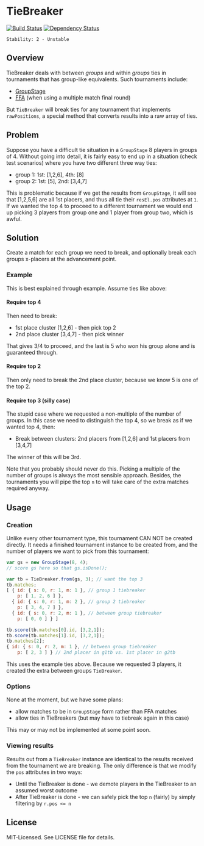 # TieBreaker
[![Build Status](https://secure.travis-ci.org/clux/tiebreaker.png)](http://travis-ci.org/clux/tiebreaker)
[![Dependency Status](https://david-dm.org/clux/tiebreaker.png)](https://david-dm.org/clux/tiebreaker)

    Stability: 2 - Unstable

## Overview
TieBreaker deals with between _groups_ and within _groups_ ties in tournaments that has group-like equivalents. Such tournaments include:

- [GroupStage](https://npmjs.org/package/groupstage)
- [FFA](https://npmjs.org/package/ffa) (when using a multiple match final round)

But `TieBreaker` will break ties for any tournament that implements `rawPositions`, a special method that converts results into a raw array of ties.

## Problem
Suppose you have a difficult tie situation in a `GroupStage` 8 players in groups of 4. Without going into detail, it is fairly easy to end up in a situation (check test scenarios) where you have two different three way ties:

- group 1: 1st: [1,2,6], 4th: [8]
- group 2: 1st: [5], 2nd: [3,4,7]

This is problematic because if we get the results from `GroupStage`, it will see that [1,2,5,6] are all 1st placers, and thus all tie their `resEl.pos` attributes at `1`.
If we wanted the top 4 to proceed to a different tournament we would end up picking 3 players from group one and 1 player from group two, which is awful.

## Solution
Create a match for each group we need to break, and optionally break each groups x-placers at the advancement point.

### Example
This is best explained through example. Assume ties like above:

#### Require top 4
Then need to break:

- 1st place cluster [1,2,6] - then pick top 2
- 2nd place cluster [3,4,7] - then pick winner

That gives 3/4 to proceed, and the last is 5 who won his group alone and is guaranteed through.

#### Require top 2
Then only need to break the 2nd place cluster, because we know 5 is one of the top 2.

#### Require top 3 (silly case)
The stupid case where we requested a non-multiple of the number of groups. In this case we need to distinguish the top 4, so we break as if we wanted top 4, then:

- Break between clusters: 2nd placers from [1,2,6] and 1st placers from [3,4,7]

The winner of this will be 3rd.

Note that you probably should never do this. Picking a multiple of the number of groups is always the most sensible approach. Besides, the tournaments you will pipe the top `n` to will take care of the extra matches required anyway.

## Usage
### Creation
Unlike every other tournament type, this tournament CAN NOT be created directly. It needs a finished tournament instance to be created from, and the number of players we want to pick from this tournament:

```js
var gs = new GroupStage(8, 4);
// score gs here so that gs.isDone();

var tb = TieBreaker.from(gs, 3); // want the top 3
tb.matches;
[ { id: { s: 0, r: 1, m: 1 }, // group 1 tiebreaker
    p: [ 1, 2, 6 ] },
  { id: { s: 0, r: 1, m: 2 }, // group 2 tiebreaker
    p: [ 3, 4, 7 ] },
  { id: { s: 0, r: 2, m: 1 }, // between group tiebreaker
    p: [ 0, 0 ] } ]

tb.score(tb.matches[0].id, [3,2,1]);
tb.score(tb.matches[1].id, [3,2,1]);
tb.matches[2];
{ id: { s: 0, r: 2, m: 1 }, // between group tiebreaker
    p: [ 2, 3 ] } // 2nd placer in g1tb vs. 1st placer in g2tb
```

This uses the example ties above. Because we requested 3 players, it created the extra between groups `TieBreaker`.

### Options
None at the moment, but we have some plans:

- allow matches to be in `GroupStage` form rather than FFA matches
- allow ties in TieBreakers (but may have to tiebreak again in this case)

This may or may not be implemented at some point soon.

### Viewing results
Results out from a `TieBreaker` instance are identical to the results received from the tournament we are breaking. The only difference is that we modify the `pos` attributes in two ways:

- Until the TieBreaker is done - we demote players in the TieBreaker to an assumed worst outcome
- After TieBreaker is done - we can safely pick the top `n` (fairly) by simply filtering by `r.pos <= n`

## License
MIT-Licensed. See LICENSE file for details.
